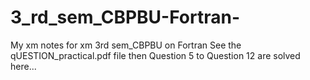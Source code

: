 # 3_rd_sem_CBPBU-Fortran-
My xm notes for xm 3rd sem_CBPBU on Fortran
See the qUESTION_practical.pdf file then Question 5 to Question 12 are solved here...
